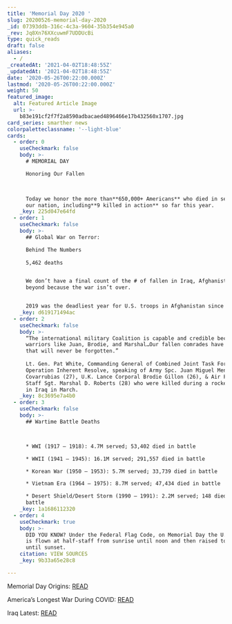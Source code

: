 ```yaml
---
title: 'Memorial Day 2020 '
slug: 20200526-memorial-day-2020
_id: 07393ddb-316c-4c3a-9604-35b354e945a0
_rev: Jq8Xn76XXcuwmF7UDDUcBi
type: quick_reads
draft: false
aliases:
  - /
_createdAt: '2021-04-02T18:48:55Z'
_updatedAt: '2021-04-02T18:48:55Z'
date: '2020-05-26T00:22:00.000Z'
lastmod: '2020-05-26T00:22:00.000Z'
weight: 50
featured_image:
  alt: Featured Article Image
  url: >-
    b83e191cf2f7f2a8590adbacaed4896466e17b432560x1707.jpg
card_series: smarther news
colorpaletteclassname: '--light-blue'
cards:
  - order: 0
    useCheckmark: false
    body: >-
      # MEMORIAL DAY  

      Honoring Our Fallen  
        


      Today we honor the more than**650,000+ Americans** who died in service to
      our nation, including**9 killed in action** so far this year.
    _key: 225d047e64fd
  - order: 1
    useCheckmark: false
    body: >-
      ## Global War on Terror:  

      Behind The Numbers  
        
      5,462 deaths


      We don’t have a final count of the # of fallen in Iraq, Afghanistan, and
      beyond because the war isn’t over.


      2019 was the deadliest year for U.S. troops in Afghanistan since 2014.
    _key: d619171494ac
  - order: 2
    useCheckmark: false
    body: >-
      “The international military Coalition is capable and credible because of
      warriors like Juan, Brodie, and Marshal…Our fallen comrades have a legacy
      that will never be forgotten.”  
        
      Lt. Gen. Pat White, Commanding General of Combined Joint Task Force -
      Operation Inherent Resolve, speaking of Army Spc. Juan Miguel Mendez
      Covarrubias (27), U.K. Lance Corporal Brodie Gillon (26), & Air Force
      Staff Sgt. Marshal D. Roberts (28) who were killed during a rocket attack
      in Iraq in March.
    _key: 8c3695e7a4b0
  - order: 3
    useCheckmark: false
    body: >-
      ## Wartime Battle Deaths  



      * WWI (1917 – 1918): 4.7M served; 53,402 died in battle

      * WWII (1941 – 1945): 16.1M served; 291,557 died in battle

      * Korean War (1950 – 1953): 5.7M served; 33,739 died in battle

      * Vietnam Era (1964 – 1975): 8.7M served; 47,434 died in battle

      * Desert Shield/Desert Storm (1990 – 1991): 2.2M served; 148 died in
      battle
    _key: 1a1686112320
  - order: 4
    useCheckmark: true
    body: >-
      DID YOU KNOW? Under the Federal Flag Code, on Memorial Day the U.S. flag
      is flown at half-staff from sunrise until noon and then raised to the top
      until sunset.
    citation: VIEW SOURCES
    _key: 9b33a65e28c8

---
```

Memorial Day Origins: [READ](https://smarthernews.com/memorial-day-origins/)

America’s Longest War During COVID: [READ](https://smarthernews.com/americas-longest-war-during-wartime-with-covid/)

Iraq Latest: [READ](https://smarthernews.com/iraq-latest/)